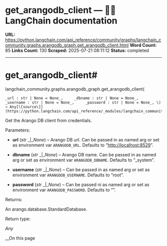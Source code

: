 # get_arangodb_client — 🦜🔗 LangChain  documentation

**URL:** https://python.langchain.com/api_reference/community/graphs/langchain_community.graphs.arangodb_graph.get_arangodb_client.html
**Word Count:** 85
**Links Count:** 130
**Scraped:** 2025-07-21 08:11:12
**Status:** completed

---

# get\_arangodb\_client\#

langchain\_community.graphs.arangodb\_graph.get\_arangodb\_client\(

    _url : str | None = None_,     _dbname : str | None = None_,     _username : str | None = None_,     _password : str | None = None_, \) → Any[\[source\]](https://python.langchain.com/api_reference/_modules/langchain_community/graphs/arangodb_graph.html#get_arangodb_client)\#     

Get the Arango DB client from credentials.

Parameters:     

  * **url** \(_str_ _|__None_\) – Arango DB url. Can be passed in as named arg or set as environment var `ARANGODB_URL`. Defaults to “<http://localhost:8529>”.

  * **dbname** \(_str_ _|__None_\) – Arango DB name. Can be passed in as named arg or set as environment var `ARANGODB_DBNAME`. Defaults to “\_system”.

  * **username** \(_str_ _|__None_\) – Can be passed in as named arg or set as environment var `ARANGODB_USERNAME`. Defaults to “root”.

  * **password** \(_str_ _|__None_\) – Can be passed ni as named arg or set as environment var `ARANGODB_PASSWORD`. Defaults to “”.

Returns:     

An arango.database.StandardDatabase.

Return type:     

_Any_

__On this page